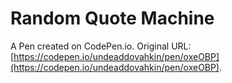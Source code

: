 # Random Quote Machine

A Pen created on CodePen.io. Original URL: [https://codepen.io/undeaddovahkin/pen/oxeOBP](https://codepen.io/undeaddovahkin/pen/oxeOBP).


